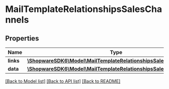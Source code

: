 # MailTemplateRelationshipsSalesChannels

## Properties
Name | Type | Description | Notes
------------ | ------------- | ------------- | -------------
**links** | [**\ShopwareSDK6\Model\MailTemplateRelationshipsSalesChannelsLinks**](MailTemplateRelationshipsSalesChannelsLinks.md) |  | [optional] 
**data** | [**\ShopwareSDK6\Model\MailTemplateRelationshipsSalesChannelsData[]**](MailTemplateRelationshipsSalesChannelsData.md) |  | [optional] 

[[Back to Model list]](../../README.md#documentation-for-models) [[Back to API list]](../../README.md#documentation-for-api-endpoints) [[Back to README]](../../README.md)

